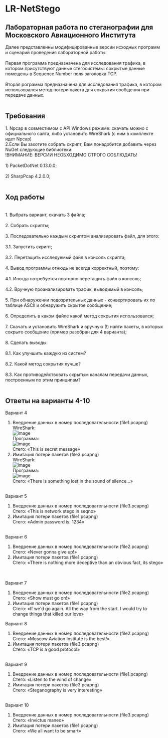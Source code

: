 # LR-NetStego
<h2>Лабораторная работа по стеганографии для Московского Авиационного Института</h2>
Далее представленны модифицированные версии исходных программ и сценарий проведения лабораторной работы.<br><br>
Первая программа предназначена для исследования трафика, в котором присутствуют данные стегосистемы: сокрытые данные помещены в Sequence Number поля заголовка TCP.<br><br>
Вторая рограмма предназначена для исследования трафика, в котором использовался метод потери пакета для сокрытия сообщения при передаче данных.<br><br>
<h2>Требования</h2>
1. Npcap в совместимом с API Windows режиме: скачать можно с официального сайта, либо установить WireShark (с ним в комплекте идет Npcap)<br>
2.Если Вы захотите собрать скрипт, Вам понадобится добавить через NuGet следующие библиотеки: <br>
!ВНИМАНИЕ: ВЕРСИИ НЕОБХОДИМО СТРОГО СОБЛЮДАТЬ!<br><br>
  1) PacketDotNet 0.13.0.0;<br><br>
  2) SharpPcap 4.2.0.0;<br><br>
<h2>Ход работы</h2><br>
1. Выбрать вариант, скачать 3 файла;<br><br>
2. Собрать скрипты;<br><br>
3. Последовательно каждым скриптом анализировать файл, для этого: <br><br>
  3.1. Запустить скрипт;<br><br>
  3.2. Перетащить исследуемый файл в консоль скрипта;<br><br>
4. Вывод программы отнюдь не всегда корректный, поэтому:<br><br>
  4.1. Иногда потребуется повторно перетащить файл в консоль;<br><br>
  4.2. Вручную проанализировать трафик, выводимый в консоль;<br><br>
5. При обнаружении подозрительных данных - конвертировать их по таблице ASCII и обнаружить скрытое сообщение;<br><br>
6. Определить в каком файле какой метод сокрытия использовался;<br><br>
7. Скачать и установить WireShark и вручную (!) найти пакеты, в которых сокрыто сообщение (пример разобран для 4 варианта);<br><br>
8. Сделать выводы: <br><br>
  8.1. Как улучшить каждую из систем? <br><br>
  8.2. Какой метод сокрытия лучше? <br><br>
  8.3. Как противодействовать скрытым каналам передачи данных, построенным по этим принципам? <br><br>
<h2>Ответы на варианты 4-10</h2>

Вариант 4 <br>
1) Внедрение данных в номер последовательности (file1.pcapng)<br>
WireShark:<br>
![image](https://user-images.githubusercontent.com/127116376/223197532-b6e8e67a-f3af-44ca-a5c9-730fba446502.png)<br>
Программа:<br>
![image](https://user-images.githubusercontent.com/127116376/223197629-7a6b14e2-1f75-4c67-bb3e-a0de55ca8a27.png)<br>
Стего: «This is secret message» <br>
2) Имитация потери пакетов (file3.pcapng)<br>
WireShark:<br>
![image](https://user-images.githubusercontent.com/127116376/223197738-7b197d58-c1e4-44a2-a8a6-32c48294ab29.png)<br>
Программа:<br>
![image](https://user-images.githubusercontent.com/127116376/223197775-fa1a386c-13d3-4e28-918f-ac686d62a59e.png)<br>
Стего: «There is something lost in the sound of silence...» <br><br>

Вариант 5 <br>
1) Внедрение данных в номер последовательности (file3.pcapng)<br>
Стего: «This is network stego in seqno» <br>
2) Имитация потери пакетов (file1.pcapng)<br>
Стего: «Admin password is: 1234» <br><br>

Вариант 6 <br>
1) Внедрение данных в номер последовательности (file2.pcapng)<br>
Стего: «Never gonna give up!» <br>
2) Имитация потери пакетов (file1.pcapng)<br>
Стего: «There is nothing more deceptive than an obvious fact, its stego» <br><br>

<br>Вариант 7<br>
1) Внедрение данных в номер последовательности (file2.pcapng)<br>
Стего: «Show must go on!» <br>
2) Имитация потери пакетов (file1.pcapng)<br>
Стего: «If we'd go again. All the way from the start. I would try to change things that killed our love» <br>

Вариант 8 <br>
1) Внедрение данных в номер последовательности (file2.pcapng)<br>
Стего: «Moscow Aviation Institute is the best!» <br>
2) Имитация потери пакетов (file3.pcapng)<br>
Стего: «TCP is a good protocol» <br><br>

Вариант 9 <br>
1) Внедрение данных в номер последовательности (file1.pcapng)<br>
Стего: «Listen to the wind of change» <br>
2) Имитация потери пакетов (file3.pcapng)<br>
Стего: «Steganography is very interesting» <br><br>

Вариант 10 <br>
1) Внедрение данных в номер последовательности (file3.pcapng)<br>
Стего: «Invictus maneo» <br>
2) Имитация потери пакетов (file1.pcapng)<br>
Стего: «We all want to be smart» <br><br>


 
